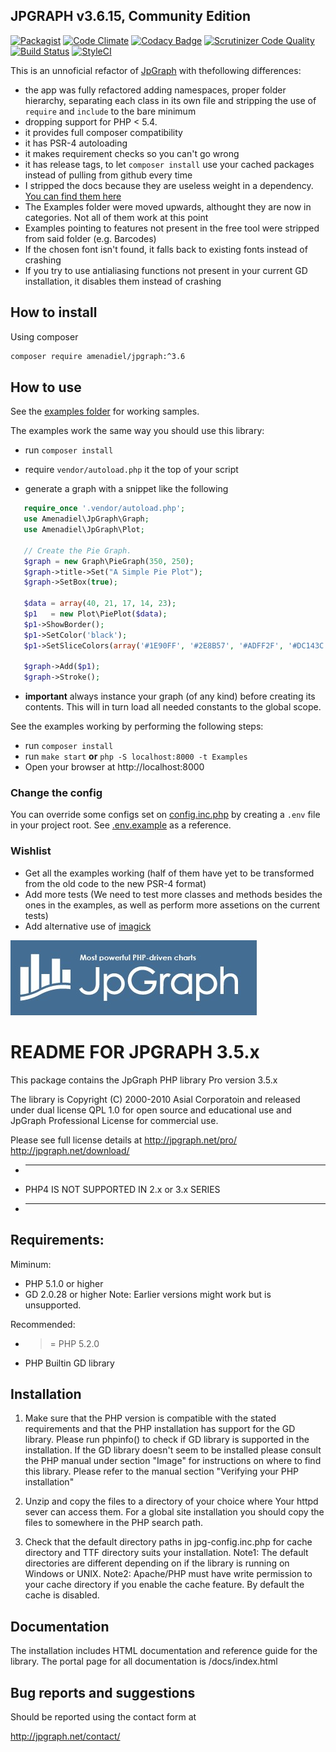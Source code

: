 ## JPGRAPH v3.6.15, Community Edition

[![Packagist](https://img.shields.io/packagist/dm/amenadiel/jpgraph.svg)](https://packagist.org/packages/amenadiel/jpgraph)
[![Code Climate](https://codeclimate.com/github/HuasoFoundries/jpgraph/badges/gpa.svg)](https://codeclimate.com/github/HuasoFoundries/jpgraph)
[![Codacy Badge](https://api.codacy.com/project/badge/Grade/1a7ea0cac1d84bc79545c9f6ff85cd25)](https://www.codacy.com/app/amenadiel/jpgraph?utm_source=github.com&amp;utm_medium=referral&amp;utm_content=HuasoFoundries/jpgraph&amp;utm_campaign=Badge_Grade) [![Scrutinizer Code Quality](https://scrutinizer-ci.com/g/HuasoFoundries/jpgraph/badges/quality-score.png?b=master)](https://scrutinizer-ci.com/g/HuasoFoundries/jpgraph/?branch=master) [![Build Status](https://scrutinizer-ci.com/g/HuasoFoundries/jpgraph/badges/build.png?b=master)](https://scrutinizer-ci.com/g/HuasoFoundries/jpgraph/build-status/master) [![StyleCI](https://styleci.io/repos/39590412/shield?branch=master)](https://styleci.io/repos/39590412)

This is an unnoficial refactor of [JpGraph](http://jpgraph.net/) with thefollowing differences:
- the app was fully refactored adding namespaces, proper folder hierarchy, separating each class in its own file and stripping the use of `require` and `include` to the bare minimum
- dropping support for PHP < 5.4. 
- it provides full composer compatibility
- it has PSR-4 autoloading
- it makes requirement checks so you can't go wrong
- it has release tags, to let `composer install` use your cached packages instead of pulling from github every time
- I stripped the docs because they are useless weight in a dependency. [You can find them here](http://jpgraph.net/doc/)
- The Examples folder were moved upwards, althought they are now in categories. Not all of them work at this point
- Examples pointing to features not present in the free tool were stripped from said folder (e.g. Barcodes)
- If the chosen font isn't found, it falls back to existing fonts instead of crashing
- If you try to use antialiasing functions not present in your current GD installation, it disables them instead of crashing

## How to install

Using composer

```sh
composer require amenadiel/jpgraph:^3.6
```

## How to use

See the [examples folder](https://github.com/amenadiel/jpgraph/tree/master/Examples) for working samples. 

The examples work the same way you should use this library:

   - run `composer install`

   - require `vendor/autoload.php` it the top of your script

   - generate a graph with a snippet like the following

   ```php
      require_once '.vendor/autoload.php';
      use Amenadiel\JpGraph\Graph;
      use Amenadiel\JpGraph\Plot;

      // Create the Pie Graph.
      $graph = new Graph\PieGraph(350, 250);
      $graph->title->Set("A Simple Pie Plot");
      $graph->SetBox(true);

      $data = array(40, 21, 17, 14, 23);
      $p1   = new Plot\PiePlot($data);
      $p1->ShowBorder();
      $p1->SetColor('black');
      $p1->SetSliceColors(array('#1E90FF', '#2E8B57', '#ADFF2F', '#DC143C', '#BA55D3'));

      $graph->Add($p1);
      $graph->Stroke();
   ```

   - **important** always instance your graph (of any kind) before creating its contents. This will in turn load all needed constants to the global scope.

See the examples working by performing the following steps:

 - run `composer install`
 - run `make start` **or** `php -S localhost:8000 -t Examples`
 - Open your browser at http://localhost:8000


### Change the config

You can override some configs set on [config.inc.php](src/config.inc.php) by creating a `.env` file in your project root. 
See [.env.example](.env.example) as a reference.


### Wishlist

- Get all the examples working (half of them have yet to be transformed from the old code to the new PSR-4 format)
- Add more tests (We need to test more classes and methods besides the ones in the examples, as well as perform more assetions on the current tests)
- Add alternative use of [imagick](http://php.net/manual/en/imagick.setup.php) 




![jpgraph_logo](https://raw.githubusercontent.com/HuasoFoundries/jpgraph/master/jpgraph_logo.jpg)

README FOR JPGRAPH 3.5.x
=========================

This package contains the JpGraph PHP library Pro version 3.5.x

The library is Copyright (C) 2000-2010 Asial Corporatoin and
released under dual license QPL 1.0 for open source and educational
use and JpGraph Professional License for commercial use. 

Please see full license details at 
http://jpgraph.net/pro/
http://jpgraph.net/download/

* --------------------------------------------------------------------
* PHP4 IS NOT SUPPORTED IN 2.x or 3.x SERIES
* --------------------------------------------------------------------
			
Requirements:
-------------
Miminum:
* PHP 5.1.0 or higher 
* GD 2.0.28 or higher
Note: Earlier versions might work but is unsupported.

Recommended:
* >= PHP 5.2.0
* PHP Builtin GD library

Installation
------------
1. Make sure that the PHP version is compatible with the stated 
   requirements and that the PHP installation has support for 
   the GD library. Please run phpinfo() to check if GD library 
   is supported in the installation. 
   If the GD library doesn't seem to be installed 
   please consult the PHP manual under section "Image" for
   instructions on where to find this library. Please refer to
   the manual section "Verifying your PHP installation"
   
2. Unzip and copy the files to a directory of your choice where Your
   httpd sever can access them. 
   For a global site installation you should copy the files to 
   somewhere in the PHP search path. 

3. Check that the default directory paths in jpg-config.inc.php
   for cache directory and TTF directory suits your installation. 
   Note1: The default directories are different depending on if
   the library is running on Windows or UNIX.
   Note2: Apache/PHP must have write permission to your cache 
   directory if you enable the cache feature. By default the cache
   is disabled.
   

Documentation
-------------
The installation includes HTML documentation and reference guide for the
library. The portal page for all documentation is
<YOUR-INSTALLATION-DIRECTORY>/docs/index.html


Bug reports and suggestions
---------------------------
Should be reported using the contact form at

http://jpgraph.net/contact/

